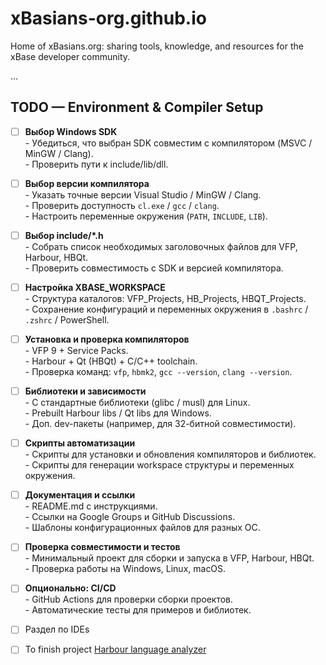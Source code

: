 # xBasians-org.github.io
Home of xBasians.org: sharing tools, knowledge, and resources for the xBase developer community.

...

## TODO — Environment & Compiler Setup

- [ ] **Выбор Windows SDK**  
      - Убедиться, что выбран SDK совместим с компилятором (MSVC / MinGW / Clang).  
      - Проверить пути к include/lib/dll.  

- [ ] **Выбор версии компилятора**  
      - Указать точные версии Visual Studio / MinGW / Clang.  
      - Проверить доступность `cl.exe` / `gcc` / `clang`.  
      - Настроить переменные окружения (`PATH`, `INCLUDE`, `LIB`).  

- [ ] **Выбор include/*.h**  
      - Собрать список необходимых заголовочных файлов для VFP, Harbour, HBQt.  
      - Проверить совместимость с SDK и версией компилятора.  

- [ ] **Настройка XBASE_WORKSPACE**  
      - Структура каталогов: VFP_Projects, HB_Projects, HBQT_Projects.  
      - Сохранение конфигураций и переменных окружения в `.bashrc` / `.zshrc` / PowerShell.  

- [ ] **Установка и проверка компиляторов**  
      - VFP 9 + Service Packs.  
      - Harbour + Qt (HBQt) + C/C++ toolchain.  
      - Проверка команд: `vfp`, `hbmk2`, `gcc --version`, `clang --version`.  

- [ ] **Библиотеки и зависимости**  
      - C стандартные библиотеки (glibc / musl) для Linux.  
      - Prebuilt Harbour libs / Qt libs для Windows.  
      - Доп. dev-пакеты (например, для 32-битной совместимости).  

- [ ] **Скрипты автоматизации**  
      - Скрипты для установки и обновления компиляторов и библиотек.  
      - Скрипты для генерации workspace структуры и переменных окружения.  

- [ ] **Документация и ссылки**  
      - README.md с инструкциями.  
      - Ссылки на Google Groups и GitHub Discussions.  
      - Шаблоны конфигурационных файлов для разных ОС.  

- [ ] **Проверка совместимости и тестов**  
      - Минимальный проект для сборки и запуска в VFP, Harbour, HBQt.  
      - Проверка работы на Windows, Linux, macOS.  

- [ ] **Опционально: CI/CD**  
      - GitHub Actions для проверки сборки проектов.  
      - Автоматические тесты для примеров и библиотек.  

- [ ] Раздел по IDEs 

- [ ] To finish project [Harbour language analyzer](https://sourceforge.net/projects/harbour-language-analyzer/)
